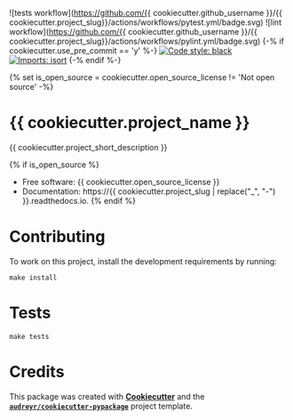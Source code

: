 ![tests workflow](https://github.com/{{ cookiecutter.github_username }}/{{ cookiecutter.project_slug}}/actions/workflows/pytest.yml/badge.svg)
![lint workflow](https://github.com/{{ cookiecutter.github_username }}/{{ cookiecutter.project_slug}}/actions/workflows/pylint.yml/badge.svg)
{-% if cookiecutter.use_pre_commit == 'y' %-}
[![Code style: black](https://img.shields.io/badge/code%20style-black-000000.svg)](https://github.com/python/black)
[![Imports: isort](https://img.shields.io/badge/%20imports-isort-%231674b1?style=flat&labelColor=ef8336)](https://pycqa.github.io/isort/)
{-% endif %-}

{% set is_open_source = cookiecutter.open_source_license != 'Not open source' -%}
# {{ cookiecutter.project_name }}

{{ cookiecutter.project_short_description }}

{% if is_open_source %}
* Free software: {{ cookiecutter.open_source_license }}
* Documentation: https://{{ cookiecutter.project_slug | replace("_", "-") }}.readthedocs.io.
{% endif %}


# Contributing

To work on this project, install the development requirements by running:
```
make install
```

# Tests

```
make tests
```

# Credits

This package was created with **[Cookiecutter](https://github.com/audreyr/cookiecutter)** and the **[`audreyr/cookiecutter-pypackage`](https://github.com/audreyr/cookiecutter-pypackage)** project template.
